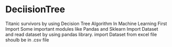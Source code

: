 # DeciisionTree
Titanic survivors by using Decision Tree Algorithm In Machine Learning
First Import Some important modules like Pandas and Sklearn 
Import Dataset and read dataset by using pandas library.
import Dataset from excel file shoulb be in .csv file
